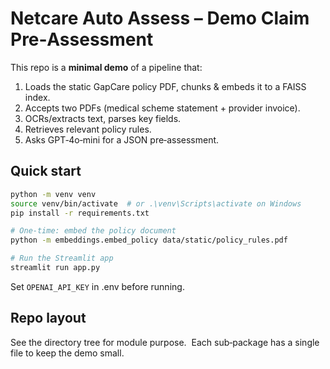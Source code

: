 # Netcare Auto Assess – Demo Claim Pre‑Assessment

This repo is a **minimal demo** of a pipeline that:
1. Loads the static GapCare policy PDF, chunks & embeds it to a FAISS index.
2. Accepts two PDFs (medical scheme statement + provider invoice).
3. OCRs/extracts text, parses key fields.
4. Retrieves relevant policy rules.
5. Asks GPT‑4o‑mini for a JSON pre‑assessment.

## Quick start
```bash
python -m venv venv
source venv/bin/activate  # or .\venv\Scripts\activate on Windows
pip install -r requirements.txt

# One‑time: embed the policy document
python -m embeddings.embed_policy data/static/policy_rules.pdf

# Run the Streamlit app
streamlit run app.py
```

Set `OPENAI_API_KEY` in .env before running.

## Repo layout
See the directory tree for module purpose.  Each sub‑package has a single file
to keep the demo small.